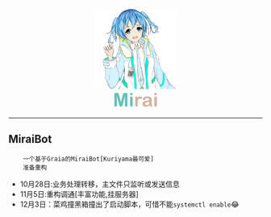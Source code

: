 <div align="center">
   <img width="160" src="docs/mirai.png" alt="logo">
   </br>
   <img width="95" src="docs/mirai.svg" alt="title">
</div>

----

## MiraiBot

```txt
    一个基于Graia的MiraiBot[Kuriyama最可爱]
    准备重构
```

- 10月28日:业务处理转移，主文件只监听或发送信息
- 11月5日:重构调通[丰富功能,挂服务器]
- 12月3日：菜鸡撞黑箱撞出了启动脚本，可惜不能`systemctl enable`:joy:
